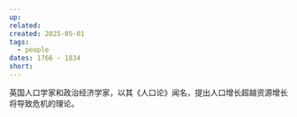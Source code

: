 ```yaml
---
up: 
related: 
created: 2025-05-01
tags:
  - people
dates: 1766 - 1834
short:
---
```

英国人口学家和政治经济学家，以其《人口论》闻名，提出人口增长超越资源增长将导致危机的理论。